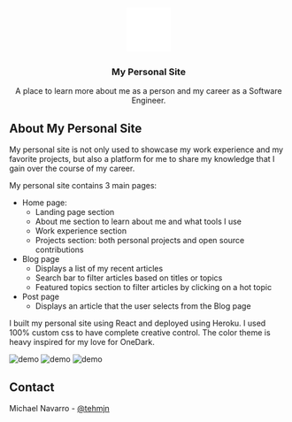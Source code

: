 <br />
<p align="center">
  <img src="./public/favicon/android-chrome-512x512.png" alt="Logo" width="80">

  <h3 align="center">My Personal Site</h3>

  <p align="center">
  A place to learn more about me as a person and my career as a Software Engineer.
  </p>
</p>

## About My Personal Site

My personal site is not only used to showcase my work experience and my favorite projects,
but also a platform for me to share my knowledge that I gain over the course of my career.

My personal site contains 3 main pages:

-   Home page:
    -   Landing page section
    -   About me section to learn about me and what tools I use
    -   Work experience section
    -   Projects section: both personal projects and open source contributions
-   Blog page
    -   Displays a list of my recent articles
    -   Search bar to filter articles based on titles or topics
    -   Featured topics section to filter articles by clicking on a hot topic
-   Post page
    -   Displays an article that the user selects from the Blog page

I built my personal site using React and deployed using Heroku. I used 100% custom css to have
complete creative control. The color theme is heavy inspired for my love for OneDark.

![demo](https://media.giphy.com/media/XUQUaXqMM0nROT54RR/giphy.gif)
![demo](https://media.giphy.com/media/OfUWl51KecSZTDyhXN/giphy.gif)
![demo](https://media.giphy.com/media/vMbwhqDqzQBWkv03Zm/giphy.gif)

## Contact

Michael Navarro - [@tehmjn](https://twitter.com/tehmjn)
